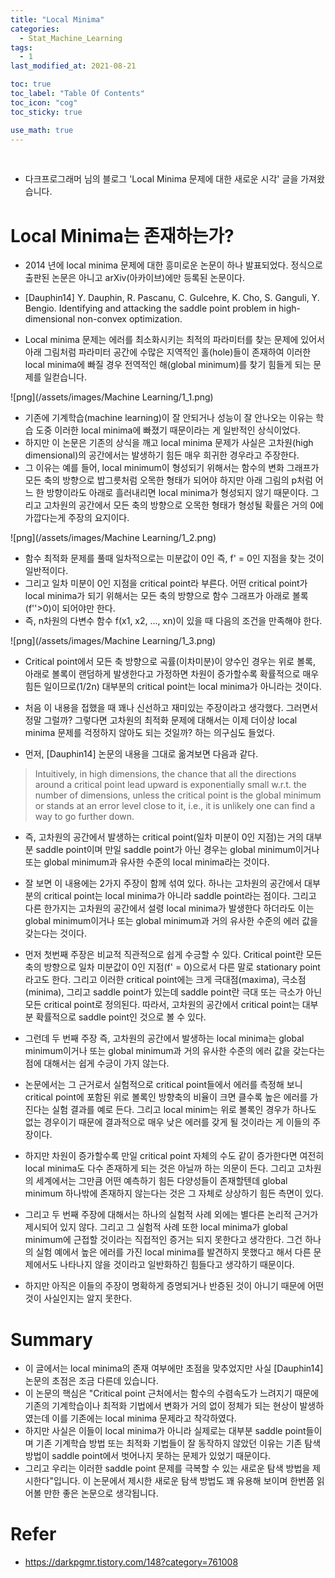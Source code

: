 ```yaml
---
title: "Local Minima"
categories:
  - Stat_Machine_Learning
tags:
  - 1
last_modified_at: 2021-08-21

toc: true
toc_label: "Table Of Contents"
toc_icon: "cog"
toc_sticky: true

use_math: true
---
```


<br>

- 다크프로그래머 님의 블로그 'Local Minima 문제에 대한 새로운 시각' 글을  가져왔습니다.

# Local Minima는 존재하는가?

- 2014 년에 local minima 문제에 대한 흥미로운 논문이 하나 발표되었다. 정식으로 출판된 논문은 아니고 arXiv(아카이브)에만 등록된 논문이다. 

- [Dauphin14] Y. Dauphin, R. Pascanu, C. Gulcehre, K. Cho, S. Ganguli, Y. Bengio. Identifying and attacking the saddle point problem in high-dimensional non-convex optimization.

- Local minima 문제는 에러를 최소화시키는 최적의 파라미터를 찾는 문제에 있어서 아래 그림처럼 파라미터 공간에 수많은 지역적인 홀(hole)들이 존재하여 이러한 local minima에 빠질 경우 전역적인 해(global minimum)를 찾기 힘들게 되는 문제를 일컫습니다.

![png](/assets/images/Machine Learning/1_1.png)

- 기존에 기계학습(machine learning)이 잘 안되거나 성능이 잘 안나오는 이유는 학습 도중 이러한 local minima에 빠졌기 때문이라는 게 일반적인 상식이었다.
- 하지만 이 논문은 기존의 상식을 깨고 local minima 문제가 사실은 고차원(high dimensional)의 공간에서는 발생하기 힘든 매우 희귀한 경우라고 주장한다.
- 그 이유는 예를 들어, local minimum이 형성되기 위해서는 함수의 변화 그래프가 모든 축의 방향으로 밥그릇처럼 오목한 형태가 되어야 하지만 아래 그림의 p처럼 어느 한 방향이라도 아래로 흘러내리면 local minima가 형성되지 않기 때문이다. 그리고 고차원의 공간에서 모든 축의 방향으로 오목한 형태가 형성될 확률은 거의 0에 가깝다는게 주장의 요지이다.

![png](/assets/images/Machine Learning/1_2.png)

- 함수 최적화 문제를 풀때 일차적으로는 미분값이 0인 즉, f' = 0인 지점을 찾는 것이 일반적이다. 
- 그리고 일차 미분이 0인 지점을 critical point라 부른다. 어떤 critical point가 local minima가 되기 위해서는 모든 축의 방향으로 함수 그래프가 아래로 볼록(f''>0)이 되어야만 한다. 
- 즉, n차원의 다변수 함수 f(x1, x2, ..., xn)이 있을 때 다음의 조건을 만족해야 한다.

![png](/assets/images/Machine Learning/1_3.png)

- Critical point에서 모든 축 방향으로 곡률(이차미분)이 양수인 경우는 위로 볼록, 아래로 볼록이 랜덤하게 발생한다고 가정하면 차원이 증가할수록 확률적으로 매우 힘든 일이므로(1/2n) 대부분의 critical point는 local minima가 아니라는 것이다.

- 처음 이 내용을 접했을 때 꽤나 신선하고 재미있는 주장이라고 생각했다. 그러면서 정말 그럴까? 그렇다면 고차원의 최적화 문제에 대해서는 이제 더이상 local minima 문제를 걱정하지 않아도 되는 것일까? 하는 의구심도 들었다.

- 먼저, [Dauphin14] 논문의 내용을 그대로 옮겨보면 다음과 같다.

> Intuitively, in high dimensions, the chance that all the directions around a critical point lead upward is exponentially small w.r.t. the number of dimensions, unless the critical point is the global minimum or stands at an error level close to it, i.e., it is unlikely one can find a way to go further down.

- 즉, 고차원의 공간에서 발생하는 critical point(일차 미분이 0인 지점)는 거의 대부분 saddle point이며 만일 saddle point가 아닌 경우는 global minimum이거나 또는 global minimum과 유사한 수준의 local minima라는 것이다.

- 잘 보면 이 내용에는 2가지 주장이 함께 섞여 있다. 하나는 고차원의 공간에서 대부분의 critical point는 local minima가 아니라 saddle point라는 점이다. 그리고 다른 한가지는 고차원의 공간에서 설령 local minima가 발생한다 하더라도 이는 global minimum이거나 또는 global minimum과 거의 유사한 수준의 에러 값을 갖는다는 것이다.

- 먼저 첫번째 주장은 비교적 직관적으로 쉽게 수긍할 수 있다. Critical point란 모든 축의 방향으로 일차 미분값이 0인 지점(f' = 0)으로서 다른 말로 stationary point라고도 한다. 그리고 이러한 critical point에는 크게 극대점(maxima), 극소점(minima), 그리고 saddle point가 있는데 saddle point란 극대 또는 극소가 아닌 모든 critical point로 정의된다. 따라서, 고차원의 공간에서 critical point는 대부분 확률적으로 saddle point인 것으로 볼 수 있다.

- 그런데 두 번째 주장 즉, 고차원의 공간에서 발생하는 local minima는 global minimum이거나 또는 global minimum과 거의 유사한 수준의 에러 값을 갖는다는 점에 대해서는 쉽게 수긍이 가지 않는다.

- 논문에서는 그 근거로서 실험적으로 critical point들에서 에러를 측정해 보니 critical point에 포함된 위로 볼록인 방향축의 비율이 크면 클수록 높은 에러를 가진다는 실험 결과를 예로 든다. 그리고 local minim는 위로 볼록인 경우가 하나도 없는 경우이기 때문에 결과적으로 매우 낮은 에러를 갖게 될 것이라는 게 이들의 주장이다. 
- 하지만 차원이 증가할수록 만일 critical point 자체의 수도 같이 증가한다면 여전히 local minima도 다수 존재하게 되는 것은 아닐까 하는 의문이 든다. 그리고 고차원의 세계에서는 그만큼 어떤 예측하기 힘든 다양성들이 존재할텐데 global minimum 하나밖에 존재하지 않는다는 것은 그 자체로 상상하기 힘든 측면이 있다.

- 그리고 두 번째 주장에 대해서는 하나의 실험적 사례 외에는 별다른 논리적 근거가 제시되어 있지 않다. 그리고 그 실험적 사례 또한 local minima가 global minimum에 근접할 것이라는 직접적인 증거는 되지 못한다고 생각한다. 그건 하나의 실험 예에서 높은 에러를 가진 local minima를 발견하지 못했다고 해서 다른 문제에서도 나타나지 않을 것이라고 일반화하긴 힘들다고 생각하기 때문이다.

- 하지만 아직은 이들의 주장이 명확하게 증명되거나 반증된 것이 아니기 때문에 어떤 것이 사실인지는 알지 못한다.

# Summary

- 이 글에서는 local minima의 존재 여부에만 초점을 맞추었지만 사실 [Dauphin14] 논문의 초점은 조금 다른데 있습니다. 
- 이 논문의 핵심은 "Critical point 근처에서는 함수의 수렴속도가 느려지기 때문에 기존의 기계학습이나 최적화 기법에서 변화가 거의 없이 정체가 되는 현상이 발생하였는데 이를 기존에는 local minima 문제라고 착각하였다. 
- 하지만 사실은 이들이 local minima가 아니라 실제로는 대부분 saddle point들이며 기존 기계학습 방법 또는 최적화 기법들이 잘 동작하지 않았던 이유는 기존 탐색 방법이 saddle point에서 벗어나지 못하는 문제가 있었기 때문이다. 
- 그리고 우리는 이러한 saddle point 문제를 극복할 수 있는 새로운 탐색 방법을 제시한다"입니다. 이 논문에서 제시한 새로운 탐색 방법도 꽤 유용해 보이며 한번쯤 읽어볼 만한 좋은 논문으로 생각됩니다. 

# Refer

- https://darkpgmr.tistory.com/148?category=761008

  

